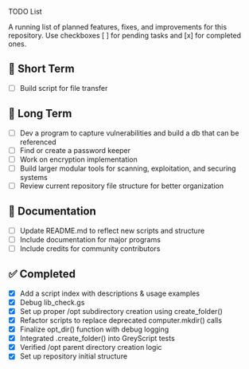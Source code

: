 TODO List

A running list of planned features, fixes, and improvements for this repository.
Use checkboxes [ ] for pending tasks and [x] for completed ones.

## 📌 Short Term
- [ ] Build script for file transfer

## 🔧 Long Term
- [ ] Dev a program to capture vulnerabilities and build a db that can be referenced
- [ ] Find or create a password keeper
- [ ] Work on encryption implementation
- [ ] Build larger modular tools for scanning, exploitation, and securing systems
- [ ] Review current repository file structure for better organization

## 📝 Documentation
- [ ] Update README.md to reflect new scripts and structure
- [ ] Include documentation for major programs
- [ ] Include credits for community contributors

## ✅ Completed
- [x] Add a script index with descriptions & usage examples
- [x] Debug lib_check.gs
- [x] Set up proper /opt subdirectory creation using create_folder()
- [x] Refactor scripts to replace deprecated computer.mkdir() calls
- [x] Finalize opt_dir() function with debug logging
- [x] Integrated .create_folder() into GreyScript tests
- [x] Verified /opt parent directory creation logic
- [x] Set up repository initial structure